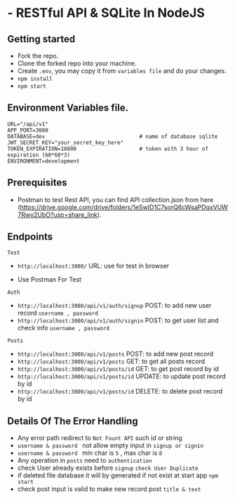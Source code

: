 # - RESTful API & SQLite In NodeJS
## Getting started
- Fork the repo.
- Clone the forked repo into your machine.
- Create `.env`, you may copy it from `variables file` and do your changes.
- `npm install`
- `npm start`

## Environment Variables file.
```
URL="/api/v1"
APP_PORT=3000                                   
DATABASE=dev                              # name of database sqlite
JWT_SECRET_KEY="your_secret_key_here"
TOKEN_EXPIRATION=10800                    # token with 3 hour of expiration (60*60*3)
ENVIRONMENT=development                    
```

## Prerequisites
- Postman to test Rest API, you can find API collection.json from here (https://drive.google.com/drive/folders/1eSwID1C7sorQ6cWsaPDqxVUW7Rwv2UbO?usp=share_link).

## Endpoints
`Test`
- `http://localhost:3000/` URL: use for test in browser

- Use Postman For Test

`Auth`
- `http://localhost:3000/api/v1/auth/signup` POST: to add new user record `username , password`
- `http://localhost:3000/api/v1/auth/signin` POST: to get user list and check info `username , password`

`Posts`
- `http://localhost:3000/api/v1/posts` POST: to add new post record
- `http://localhost:3000/api/v1/posts` GET: to get all posts record
- `http://localhost:3000/api/v1/posts/id` GET: to get post record by id
- `http://localhost:3000/api/v1/posts/id` UPDATE: to update post record by id 
- `http://localhost:3000/api/v1/posts/id` DELETE: to delete post record by id 

## Details Of The Error Handling
- Any error path redirect to `Not Fount API` such id or string
- `username & password ` not allow empty input in `signup or signin`
- `username & password ` min char is `5` , max char is `8`
- Any operation in `posts` need to `authentication`
- check User already exists before `signup` `check User Duplicate`
- if deleted file database it will by generated if not exist at start app `npm start`
- check post input is valid to make new record post `title & text`



